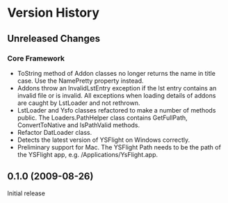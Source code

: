 # Version History

## Unreleased Changes

### Core Framework

* ToString method of Addon classes no longer returns the name in title case. Use
  the NamePretty property instead.
* Addons throw an InvalidLstEntry exception if the lst entry contains an invalid
  file or is invalid. All exceptions when loading details of addons are caught
  by LstLoader and not rethrown.
* LstLoader and Ysfo classes refactored to make a number of methods public. The 
  Loaders.PathHelper class contains GetFullPath, ConvertToNative and IsPathValid
  methods.
* Refactor DatLoader class.
* Detects the latest version of YSFlight on Windows correctly.
* Preliminary support for Mac. The YSFlight Path needs to be the path of the
YSFlight app, e.g. /Applications/YsFlight.app.

## 0.1.0 (2009-08-26)

Initial release